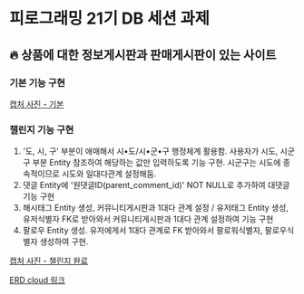 # 피로그래밍 21기 DB 세션 과제

## 🔥 상품에 대한 정보게시판과 판매게시판이 있는 사이트

### 기본 기능 구현

[캡처 사진 - 기본](https://github.com/user-attachments/assets/a1191ee4-494a-43f5-8b79-efb2346218e1)

### 챌린지 기능 구현
1. '도, 시, 구' 부분이 애매해서 시•도/시•군•구 행정체계 활용함.
    사용자가 시도, 시군구 부분 Entity 참조하여 해당하는 값만 입력하도록 기능 구현.
    시군구는 시도에 종속적이므로 시도와 일대다관계 설정해둠.
2. 댓글 Entity에 '원댓글ID(parent_comment_id)' NOT NULL로 추가하여 대댓글 기능 구현
3. 해시태그 Entity 생성, 커뮤니티게시판과 1대다 관계 설정 / 유저태그 Entity 생성, 유저식별자 FK로 받아와서 커뮤니티게시판과 1대다 관계 설정하여 기능 구현
4. 팔로우 Entity 생성. 유저에게서 1대다 관계로 FK 받아와서 팔로워식별자, 팔로우식별자 생성하여 구현.

[캡처 사진 - 챌린지 완료](https://github.com/user-attachments/assets/fd5541a1-22c6-4841-80a7-1432974e4616)

[ERD cloud 링크](https://www.erdcloud.com/d/p38CRiW5Qpu8Rcmbr)

